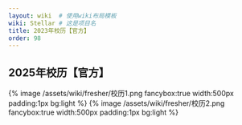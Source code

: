 ```yaml
---
layout: wiki  # 使用wiki布局模板
wiki: Stellar # 这是项目名
title: 2023年校历【官方】
order: 98
---
```


## 2025年校历【官方】

{% image /assets/wiki/fresher/校历1.png  fancybox:true width:500px padding:1px bg:light %}
{% image /assets/wiki/fresher/校历2.png  fancybox:true width:500px padding:1px bg:light %}